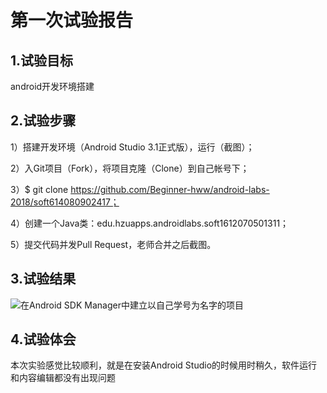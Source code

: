 # 第一次试验报告
 
 ## 1.试验目标
 android开发环境搭建
 
 ## 2.试验步骤
 1）搭建开发环境（Android Studio 3.1正式版），运行（截图）；
 
 2）入Git项目（Fork），将项目克隆（Clone）到自己帐号下；
 
 3）$ git clone https://github.com/Beginner-hww/android-labs-2018/soft614080902417；
 
 4）创建一个Java类：edu.hzuapps.androidlabs.soft1612070501311；
 
 5）提交代码并发Pull Request，老师合并之后截图。
 
 ## 3.试验结果
![在Android SDK Manager中建立以自己学号为名字的项目](https://raw.githubusercontent.com/GeekLee1998/android-labs-2018/master/soft1612070501311/Soft1612070501311.jpg)
 
 ## 4.试验体会
 本次实验感觉比较顺利，就是在安装Android Studio的时候用时稍久，软件运行和内容编辑都没有出现问题
